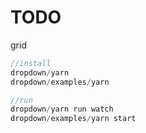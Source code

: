 # TODO
grid

```js
//install
dropdown/yarn
dropdown/examples/yarn

//run
dropdown/yarn run watch
dropdown/examples/yarn start
```
